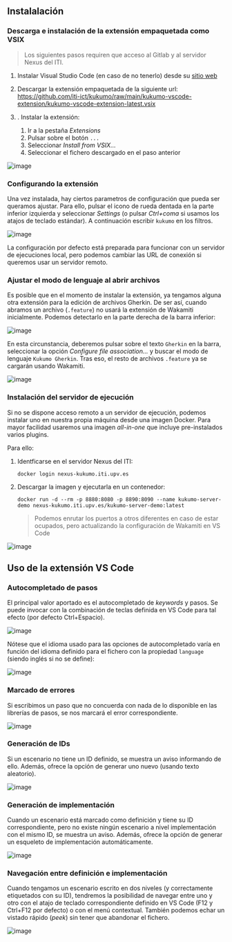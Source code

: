 Instalalación
---------------------------------------------------------------------------------------------------
### Descarga e instalación de la extensión empaquetada como VSIX

> Los siguientes pasos requiren que acceso al Gitlab y al servidor Nexus
> del ITI.

1. Instalar Visual Studio Code (en caso de no tenerlo) desde su [sitio web](https://code.visualstudio.com/)
2. Descargar la extensión empaquetada de la siguiente url:
   https://github.com/iti-ict/kukumo/raw/main/kukumo-vscode-extension/kukumo-vscode-extension-latest.vsix
3. . Instalar la extensión:

    1. Ir a la pestaña *Extensions*
    1. Pulsar sobre el botón ```...```
    1. Seleccionar *Install from VSIX...*
    1. Seleccionar el fichero descargado en el paso anterior

![image](install_extension.gif)

### Configurando la extensión

Una vez instalada, hay ciertos parametros de configuración que pueda ser queramos
ajustar. Para ello, pulsar el icono de rueda dentada en la parte inferior izquierda y
seleccionar *Settings* (o pulsar *Ctrl+coma* si usamos los atajos de teclado estándar).
A continuación escribir ```kukumo``` en los filtros.

![image](preferences.png)

La configuración por defecto está preparada para funcionar con un servidor de ejecuciones local, pero podemos cambiar las URL de conexión
si queremos usar un servidor remoto.

### Ajustar el modo de lenguaje al abrir archivos

Es posible que en el momento de instalar la extensión, ya tengamos
alguna otra extensión para la edición de archivos Gherkin. De ser así, cuando abramos un archivo (```.feature```) no usará la extensión de Wakamiti inicialmente. Podemos detectarlo en la parte derecha de la barra inferior:

![image](gherkin_lang_mode.png)

En esta circunstancia, deberemos pulsar sobre el texto ```Gherkin```
en la barra, seleccionar la opción *Configure file association...*
y buscar el modo de lenguaje ```Kukumo Gherkin```. Tras
eso, el resto de archivos ```.feature``` ya se cargarán usando Wakamiti.

![image](select_lang_mode.gif)



### Instalación del servidor de ejecución

Si no se dispone acceso remoto a un servidor de ejecución, podemos
instalar uno en nuestra propia máquina desde una imagen Docker. Para mayor facilidad usaremos una imagen *all-in-one* que incluye pre-instalados varios plugins.

Para ello:

1. Identficarse en el servidor Nexus del ITI:
   ```
   docker login nexus-kukumo.iti.upv.es
   ```

1. Descargar la imagen y ejecutarla en un contenedor:
   ```
   docker run -d --rm -p 8880:8080 -p 8890:8090 --name kukumo-server-demo nexus-kukumo.iti.upv.es/kukumo-server-demo:latest
   ```
   > Podemos enrutar los puertos a otros diferentes en caso de estar ocupados, pero actualizando la configuración de Wakamiti en VS Code


![image](install_docker.gif)



Uso de la extensión VS Code
----------------------------------------------------------------------------------------------------

### Autocompletado de pasos

El principal valor aportado es el autocompletado de *keywords* y pasos.
Se puede invocar con la combinación de teclas definida en VS Code
para tal efecto (por defecto Ctrl+Espacio).

![image](completion_en.gif)

Nótese que el idioma usado para las opciones de autocompletado
varía en función del idioma definido para el fichero con la propiedad
```language``` (siendo inglés si no se define):

![image](completion_es.gif)

### Marcado de errores
Si escribimos un paso que no concuerda con nada de lo disponible en las librerías de pasos,
se nos marcará el error correspondiente.

![image](error.gif)

### Generación de IDs
Si un escenario no tiene un ID definido, se muestra un aviso informando de ello. Además,
ofrece la opción de generar uno nuevo (usando texto aleatorio).

![image](add_id_tag.gif)

### Generación de implementación
Cuando un escenario está marcado como definición y tiene su ID correspondiente, pero
no existe ningún escenario a nivel implementación con el mismo ID, se muestra un aviso.
Además, ofrece la opción de generar un esqueleto de implementación automáticamente.

![image](generate_implementation.gif)


### Navegación entre definición e implementación

Cuando tengamos un escenario escrito en dos niveles (y correctamente etiquetados con su ID),
tendremos la posibilidad de navegar entre uno y otro con el atajo de teclado correspondiente
definido en VS Code (F12 y Ctrl+F12 por defecto) o con el menú contextual. También podemos
echar un vistado rápido (*peek*) sin tener que abandonar el fichero.

![image](navigation.gif)